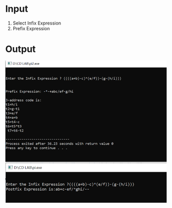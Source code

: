 # Input
1. Select Infix Expression
2. Prefix Expression

# Output
<img src="Output1.png">
<img src="Output2.png">